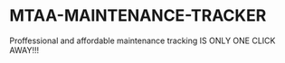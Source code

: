 # MTAA-MAINTENANCE-TRACKER
 Proffessional and affordable maintenance tracking IS ONLY ONE CLICK AWAY!!!